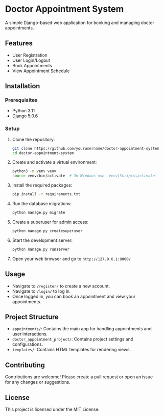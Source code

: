 # Doctor Appointment System

A simple Django-based web application for booking and managing doctor appointments.

## Features

- User Registration
- User Login/Logout
- Book Appointments
- View Appointment Schedule

## Installation

### Prerequisites

- Python 3.11
- Django 5.0.6

### Setup

1. Clone the repository:
    ```bash
    git clone https://github.com/yourusername/doctor-appointment-system.git
    cd doctor-appointment-system
    ```

2. Create and activate a virtual environment:
    ```bash
    python3 -m venv venv
    source venv/bin/activate  # On Windows use `venv\Scripts\activate`
    ```

3. Install the required packages:
    ```bash
    pip install -r requirements.txt
    ```

4. Run the database migrations:
    ```bash
    python manage.py migrate
    ```

5. Create a superuser for admin access:
    ```bash
    python manage.py createsuperuser
    ```

6. Start the development server:
    ```bash
    python manage.py runserver
    ```

7. Open your web browser and go to `http://127.0.0.1:8000/`

## Usage

- Navigate to `/register/` to create a new account.
- Navigate to `/login/` to log in.
- Once logged in, you can book an appointment and view your appointments.

## Project Structure

- `appointments/`: Contains the main app for handling appointments and user interactions.
- `doctor_appointment_project/`: Contains project settings and configurations.
- `templates/`: Contains HTML templates for rendering views.

## Contributing

Contributions are welcome! Please create a pull request or open an issue for any changes or suggestions.

## License

This project is licensed under the MIT License.
